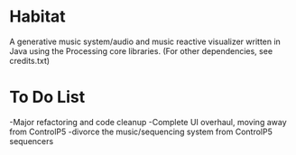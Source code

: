 # Habitat
A generative music system/audio and music reactive visualizer written in Java using the Processing core libraries. 
(For other dependencies, see credits.txt)

# To Do List
-Major refactoring and code cleanup
-Complete UI overhaul, moving away from ControlP5
  -divorce the music/sequencing system from ControlP5 sequencers
